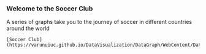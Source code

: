 
### Welcome to the Soccer Club

A series of graphs take you to the journey of soccer in different countries around the world


```
[Soccer Club](https://varunuiuc.github.io/DataVisualization/DataGraph/WebContent/DataGraph.html)
```


